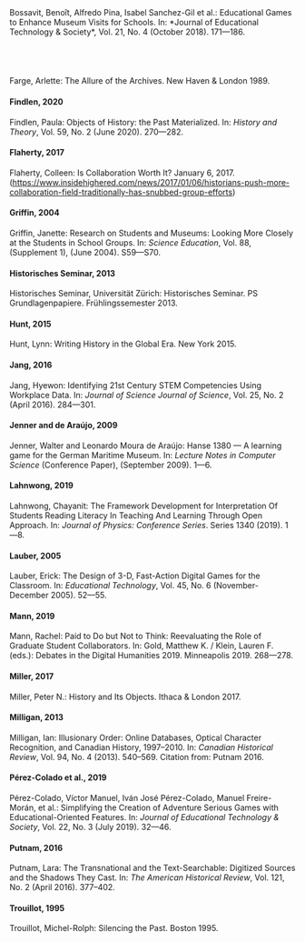 <h6 id="bossavit-et-al-2018" style="visibility: hidden;">Bossavit et al. 2018</h6> Bossavit, Benoît, Alfredo Pina, Isabel Sanchez-Gil et al.: Educational Games to Enhance Museum Visits for Schools. In: *Journal of Educational Technology & Society*, Vol. 21, No. 4 (October 2018). 171—186.

<h6 id="farge-1989" style="visibility: hidden;">Farge, 1989</h6> Farge, Arlette: The Allure of the Archives. New Haven & London 1989. 

#### Findlen, 2020
Findlen, Paula: Objects of History: the Past Materialized. In: *History and Theory*, Vol. 59, No. 2 (June 2020). 270—282.

#### Flaherty, 2017
Flaherty, Colleen: Is Collaboration Worth It? January 6, 2017. (https://www.insidehighered.com/news/2017/01/06/historians-push-more-collaboration-field-traditionally-has-snubbed-group-efforts)

#### Griffin, 2004
Griffin, Janette: Research on Students and Museums: Looking More Closely at the Students in School Groups. In: *Science Education*, Vol. 88, (Supplement 1), (June 2004). S59—S70.

#### Historisches Seminar, 2013
Historisches Seminar, Universität Zürich: Historisches Seminar. PS Grundlagenpapiere. Frühlingssemester 2013.

#### Hunt, 2015
Hunt, Lynn: Writing History in the Global Era. New York 2015.

#### Jang, 2016
Jang, Hyewon: Identifying 21st Century STEM Competencies Using Workplace Data. In: *Journal of Science Journal of Science*, Vol. 25, No. 2 (April 2016). 284—301. 

#### Jenner and de Araújo, 2009
Jenner, Walter and Leonardo Moura de Araújo: Hanse 1380 — A learning game for the German Maritime Museum. In: *Lecture Notes in Computer Science* (Conference Paper), (September 2009). 1—6. 

#### Lahnwong, 2019
Lahnwong, Chayanit: The Framework Development for Interpretation Of Students Reading Literacy In Teaching And Learning Through Open Approach. In: *Journal of Physics: Conference Series*. Series 1340 (2019). 1—8.

#### Lauber, 2005
Lauber, Erick: The Design of 3-D, Fast-Action Digital Games for the Classroom. In: *Educational Technology*, Vol. 45, No. 6 (November-December 2005). 52—55.

#### Mann, 2019
Mann, Rachel: Paid to Do but Not to Think: Reevaluating the Role of Graduate Student Collaborators. In: Gold, Matthew K. / Klein, Lauren F. (eds.): Debates in the Digital Humanities 2019. Minneapolis 2019. 268—278.

#### Miller, 2017
Miller, Peter N.: History and Its Objects. Ithaca & London 2017.

#### Milligan, 2013
Milligan, Ian: Illusionary Order: Online Databases, Optical Character Recognition, and Canadian History, 1997–2010. In: *Canadian Historical Review*, Vol. 94, No. 4 (2013). 540–569. Citation from: Putnam 2016. 

#### Pérez-Colado et al., 2019
Pérez-Colado, Víctor Manuel, Iván José Pérez-Colado, Manuel Freire-Morán, et al.: Simplifying the Creation of Adventure Serious Games with Educational-Oriented Features. In: *Journal of Educational Technology & Society*, Vol. 22, No. 3 (July 2019). 32—46.

#### Putnam, 2016
Putnam, Lara: The Transnational and the Text-Searchable: Digitized Sources and the Shadows They Cast. In: *The American Historical Review*, Vol. 121, No. 2 (April 2016). 377–402.

#### Trouillot, 1995
Trouillot, Michel-Rolph: Silencing the Past. Boston 1995.